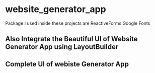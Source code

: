 # website_generator_app

Package I used inside these projects are 
  ReactiveForms
  Google Fonts

## Also Integrate the Beautiful UI of Website Generator App using LayoutBuilder

## Complete UI of webiste Generator App 
